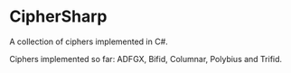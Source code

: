# CipherSharp
A collection of ciphers implemented in C#.

Ciphers implemented so far:
ADFGX, Bifid, Columnar, Polybius and Trifid.
